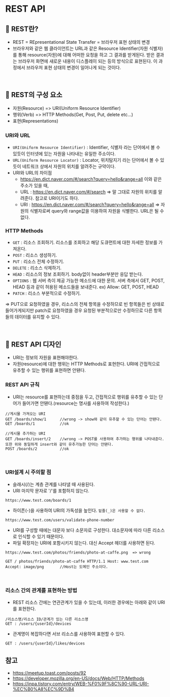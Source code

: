 # REST API

## 📌 REST란?

- REST = REpresentational State Transfer = 브라우저 표현 상태의 변경
- 브라우저와 같은 웹 클라이언트는 URL과 같은 Resource Identifier(자원 식별자)를 통해 resource(자원)에 대해 어떠한 요청을 하고 그 결과를 받게된다. 받은 결과는 브라우저 화면에 새로운 내용이 디스플레이 되는 등의 방식으로 표현된다. 이 과정에서 브라우저 표현 상태의 변경이 일어나게 되는 것이다.

<br>

## 📌 REST의 구성 요소

- 자원(Resource) => URI(Uniform Resource Identifier)
- 행위(Verb) => HTTP Methods(Get, Post, Put, delete etc...)
- 표현(Representations)

### URI와 URL
- `URI(Uniform Resource Identifier)` : Identifier, 식별자 라는 단어에서 볼 수 있듯이 인터넷에 있는 자원을 나타내는 유일한 주소이다.
- `URL(Uniform Resource Locator)` : Locator, 위치탐지기 라는 단어에서 볼 수 있듯이 네트워크 상에서 자원의 위치를 알려주는 규약이다.
- URI와 URL의 차이점
  - https://en.dict.naver.com/#/search?query=hello&range=all 이와 같은 주소가 있을 때,
  - URL : https://en.dict.naver.com/#/search => 말 그대로 자원의 위치를 알려준다. 참고로 URI이기도 하다.
  - URI : https://en.dict.naver.com/#/search?query=hello&range=all => 자원의 식별자로써 query와 range값을 이용하여 자원을 식별한다. URL은 될 수 없다.

### HTTP Methods
- `GET` : 리소스 조회하기. 리소스를 조회하고 해당 도큐먼트에 대한 자세한 정보를 가져온다.
- `POST` : 리소스 생성하기.
- `PUT` : 리소스 전체 수정하기.
- `DELETE` : 리소스 삭제하기.
- `HEAD` : 리소스의 정보 조회하기. body없이 header부분만 응답 받는다.
- `OPTIONS` : 웹 서버 측이 제공 가능한 메소드에 대한 문의. 서버 측에서 GET, POST, HEAD 등과 같이 허용된 메소드들을 보내준다. ex) Allow: GET, POST, HEAD
- `PATCH` : 리소스 부분적으로 수정하기.

=> PUT으로 요청하였을 경우, 리소스의 전체 항목을 수정하므로 빈 항목들은 빈 상태로 들어가게되지만 patch로 요청하였을 경우 요청된 부분적으로만 수정하므로 다른 항목들의 데이터를 유지할 수 있다.

<br>

## 📌 REST API 디자인

- URI는 정보의 자원을 표현해야한다.
- 자원(resource)에 대한 행위는 HTTP Methods로 표현한다. URI에 간접적으로 유추할 수 있는 행위를 표현하면 안됀다.

### REST API 규칙

- URI는 resource를 표현하는데 중점을 두고, 간접적으로 행위를 유추할 수 있는 단어가 들어가면 안됀다.(resource는 명사를 사용하여 작성한다.)

```text
//게시물 가져오는 URI
GET /boards/show/1      //wrong -> show와 같이 유추할 수 있는 단어는 안됀다.
GET /boards/1           //ok

//게시물 추가하는 URI
GET /boards/insert/2    //wrong -> POST를 사용하여 추가하는 행위를 나타내준다. 또한 위와 동일하게 insert와 같이 유추가능한 단어는 안됀다.
POST /boards/2          //ok
```

<br>

### URI설계 시 주의할 점

- 슬래시(/)는 계층 관계를 나타낼 때 사용된다.
- URI 마지막 문자로 '/'를 포함하지 않는다.

```text
https://www.test.com/boards/1
```

- 하이픈(-)을 사용하여 URI의 가독성을 높인다. `밑줄(_)은 사용할 수 없다.`

```text
https://www.test.com/users/validate-phone-number
```

- URI를 구성할 때에는 대문자 보다 소문자로 구성한다. 대소문자에 따라 다른 리소스로 인식할 수 있기 때문이다.
- 파일 확장자는 URI에 포함시키지 않는다. 대신 Accept 헤더를 사용하면 된다.

```text
https://www.test.com/photos/friends/photo-at-caffe.png  => wrong

GET / photos/friends/photo-at-caffe HTTP/1.1 Host: www.test.com Accept: image/png       //Host는 도메인 주소이다.
```

<br>

### 리소스 간의 관계를 표현하는 방법

- REST 리소스 간에는 연관관계가 있을 수 있는데, 이러한 경우에는 아래와 같이 URI를 표현한다.

```text
/리소스명/리소스 ID/관계가 있는 다른 리소스명
GET : /users/{userId}/devices
```

- 관계명이 복잡하다면 서브 리소스를 사용하여 표현할 수 있다.

```text
GET : /users/{userId}/likes/devices
```

## 참고 
- https://meetup.toast.com/posts/92
- https://developer.mozilla.org/en-US/docs/Web/HTTP/Methods
- https://inpa.tistory.com/entry/WEB-%F0%9F%8C%90-URL-URI-%EC%B0%A8%EC%9D%B4
